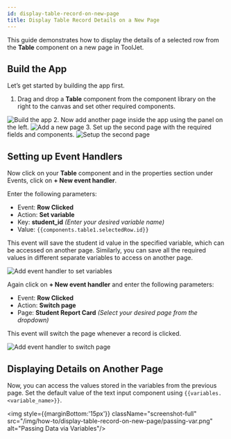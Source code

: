 ```yaml
---
id: display-table-record-on-new-page
title: Display Table Record Details on a New Page
---
```


This guide demonstrates how to display the details of a selected row from the **Table** component on a new page in ToolJet.

<div style={{paddingTop:'24px'}}>

## Build the App

Let’s get started by building the app first.

1. Drag and drop a **Table** component from the component library on the right to the canvas and set other required components.
<img className="screenshot-full" src="/img/how-to/display-table-record-on-new-page/build-app.png" alt="Build the app" />
2. Now add another page inside the app using the panel on the left.
<img className="screenshot-full" src="/img/how-to/display-table-record-on-new-page/add-new-page.png" alt="Add a new page" />
3. Set up the second page with the required fields and components.
<img className="screenshot-full" src="/img/how-to/display-table-record-on-new-page/setup-second-page.png" alt="Setup the second page" />

</div>

<div style={{paddingTop:'24px'}}>

## Setting up Event Handlers

Now click on your **Table** component and in the properties section under Events, click on **+ New event handler**.

Enter the following parameters:
- Event: **Row Clicked**
- Action: **Set variable**
- Key: **student_id** *(Enter your desired variable name)*
- Value: `{{components.table1.selectedRow.id}}`

This event will save the student id value in the specified variable, which can be accessed on another page. Similarly, you can save all the required values in different separate variables to access on another page.

<img className="screenshot-full" src="/img/how-to/display-table-record-on-new-page/set-variable.png" alt="Add event handler to set variables"/>

Again click on **+ New event handler** and enter the following parameters:

- Event: **Row Clicked**
- Action: **Switch page**
- Page: **Student Report Card** *(Select your desired page from the dropdown)*

This event will switch the page whenever a record is clicked.

<img className="screenshot-full" src="/img/how-to/display-table-record-on-new-page/switch-page.png" alt="Add event handler to switch page"/>

</div>

<div style={{paddingTop:'24px'}}>

## Displaying Details on Another Page

Now, you can access the values stored in the variables from the previous page. Set the default value of the text input component using `{{variables.<variable_name>}}`.

<img style={{marginBottom:'15px'}} className="screenshot-full" src="/img/how-to/display-table-record-on-new-page/passing-var.png" alt="Passing Data via Variables"/>

</div>
